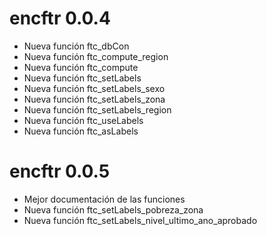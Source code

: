 # encftr 0.0.4

* Nueva función ftc_dbCon
* Nueva función ftc_compute_region 
* Nueva función ftc_compute
* Nueva función ftc_setLabels
* Nueva función ftc_setLabels_sexo
* Nueva función ftc_setLabels_zona
* Nueva función ftc_setLabels_region
* Nueva función ftc_useLabels
* Nueva función ftc_asLabels

# encftr 0.0.5

* Mejor documentación de las funciones
* Nueva función ftc_setLabels_pobreza_zona
* Nueva función ftc_setLabels_nivel_ultimo_ano_aprobado
